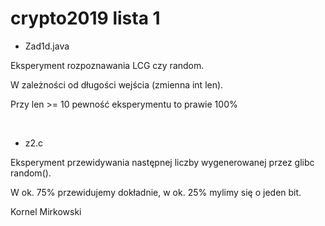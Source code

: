 # crypto2019 lista 1

* Zad1d.java

Eksperyment rozpoznawania LCG czy random.

W zależności od długości wejścia (zmienna int len).

Przy len >= 10 pewność eksperymentu to prawie 100%

<br>

* z2.c

Eksperyment przewidywania następnej liczby wygenerowanej przez glibc random().

W ok. 75% przewidujemy dokładnie, w ok. 25% mylimy się o jeden bit.


Kornel Mirkowski
